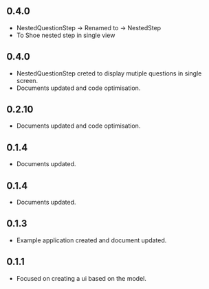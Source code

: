 ## 0.4.0
*  NestedQuestionStep -> Renamed to -> NestedStep
*  To Shoe nested step in single view
## 0.4.0
* NestedQuestionStep creted to display mutiple questions in single screen.
* Documents updated and code optimisation.
## 0.2.10
* Documents updated and code optimisation.
## 0.1.4
* Documents updated.
## 0.1.4
* Documents updated.

## 0.1.3
* Example application created and document updated.

## 0.1.1

* Focused on creating a ui based on the model.
